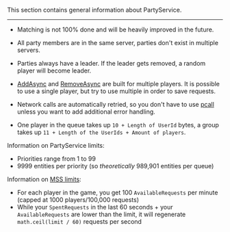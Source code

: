 This section contains general information about PartyService.

<hr>

- Matching is not 100% done and will be heavily improved in the future.

- All party members are in the same server, parties don't exist in multiple servers.

- Parties always have a leader. If the leader gets removed, a random player will become leader.

- [AddAsync](https://vaschex.github.io/PartyService/api#addasync) and [RemoveAsync](https://vaschex.github.io/PartyService/api#removeasync) are built for multiple players. It is possible to use a single player, but try to use multiple in order to save requests.

- Network calls are automatically retried, so you don't have to use [pcall](https://www.lua.org/pil/8.4.html) unless you want to add additional error handling.

- One player in the queue takes up `10 + Length of UserId` bytes, a group takes up `11 + Length of the UserIds + Amount of players`.

Information on PartyService limits:

- Priorities range from 1 to 99
- 9999 entities per priority (so *theoretically* 989,901 entities per queue)

Information on [MSS limits](https://developer.roblox.com/en-us/articles/memory-store#limits):

- For each player in the game, you get 100 `AvailableRequests` per minute
  (capped at 1000 players/100,000 requests)
- While your `SpentRequests` in the last 60 seconds + your
  `AvailableRequests` are lower than the limit, it will regenerate
  `math.ceil(limit / 60)` requests per second